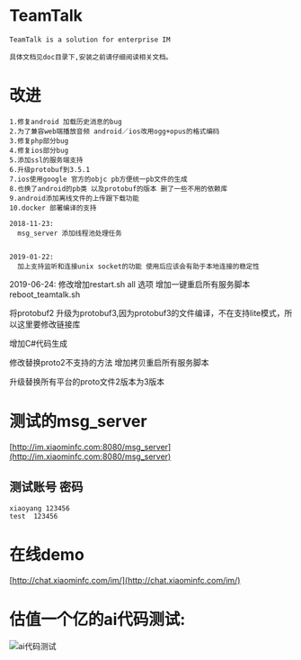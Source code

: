 # TeamTalk
	TeamTalk is a solution for enterprise IM
	
	具体文档见doc目录下,安装之前请仔细阅读相关文档。

# 改进

~~~~
1.修复android 加载历史消息的bug
2.为了兼容web端播放音频 android／ios改用ogg+opus的格式编码
3.修复php部分bug
4.修复ios部分bug
5.添加ssl的服务端支持
6.升级protobuf到3.5.1
7.ios使用google 官方的objc pb方便统一pb文件的生成
8.也换了android的pb类 以及protobuf的版本 删了一些不用的依赖库
9.android添加离线文件的上传跟下载功能
10.docker 部署编译的支持
~~~~

~~~~
2018-11-23:
  msg_server 添加线程池处理任务


2019-01-22:
  加上支持监听和连接unix socket的功能 使用后应该会有助于本地连接的稳定性
~~~~

2019-06-24:
修改增加restart.sh all 选项
增加一键重启所有服务脚本 reboot_teamtalk.sh

将protobuf2 升级为protobuf3,因为protobuf3的文件编译，不在支持lite模式，所以这里要修改链接库

增加C#代码生成

修改替换proto2不支持的方法
增加拷贝重启所有服务脚本

升级替换所有平台的proto文件2版本为3版本



# 测试的msg_server

[http://im.xiaominfc.com:8080/msg_server](http://im.xiaominfc.com:8080/msg_server)

## 测试账号 密码
~~~~
xiaoyang 123456
test  123456
~~~~

# 在线demo

[http://chat.xiaominfc.com/im/](http://chat.xiaominfc.com/im/)


# 估值一个亿的ai代码测试:
![ai代码测试](https://raw.githubusercontent.com/xiaominfc/TeamTalk/master/android_test_ai.png)



